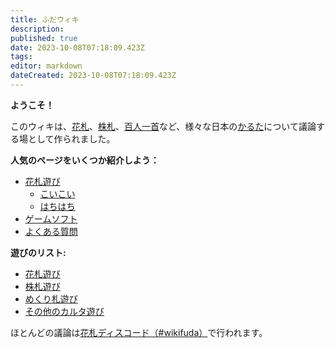 ```yaml
---
title: ふだウィキ
description: 
published: true
date: 2023-10-08T07:18:09.423Z
tags: 
editor: markdown
dateCreated: 2023-10-08T07:18:09.423Z
---
```


**ようこそ！**

このウィキは、[花札](/ja/hanafuda)、[株札](/ja/kabufuda)、[百人一首](/ja/uta-garuta/ogura-hyakunin-isshu)など、様々な日本の[かるた](/ja/karuta)について議論する場として作られました。

**人気のページをいくつか紹介しよう：**
- [花札遊び](/ja/hanafuda/games)
	- [こいこい](/ja/hanafuda/games/koi-koi)
  - [はちはち](/ja/hanafuda/games/hachi-hachi)
- [ゲームソフト](/ja/hanafuda/video-games)
- [よくある質問](/ja/hanafuda/FAQ)

**遊びのリスト:**
- [花札遊び](/ja/hanafuda/games)
- [株札遊び](/ja/kabufuda/games)
- [めくり札遊び](/ja/mekurifuda/games)
- [その他のカルタ遊び](/ja/karuta/games)


ほとんどの議論は[花札ディスコード（#wikifuda）](https://discord.gg/N4mBquRJTt)で行われます。